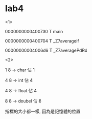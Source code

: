 # lab4

<1>

0000000000400730 T main

0000000000400704 T _Z7averageif

00000000004006d6 T _Z7averagePdRd

<2>

1 8 -> char 佔 1

4 8 -> int 佔 4

4 8 -> float 佔 4

8 8 -> doubel 佔 8

指標的大小都一樣, 因為是記憶體的位置
